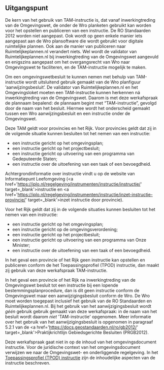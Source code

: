 ## Uitgangspunt

De kern van het gebruik van TAM-instructie is, dat vanaf inwerkingtreding van de Omgevingswet, de onder de Wro planketen gebruikt kan worden voor het opstellen en publiceren van een instructie. De RO Standaarden 2012 worden niet aangepast. Ook wordt op geen enkele manier iets aangepast aan de Wro plansoftware die wordt gebruikt voor digitale ruimtelijke plannen. Ook aan de manier van publiceren naar Ruimtelijkeplannen.nl verandert niets. Wel wordt de validator van Ruimtelijkeplannen.nl bij inwerkingtreding van de Omgevingswet aangevuld en enigszins aangepast om het overgangsrecht van Wro naar Omgevingswet te faciliteren, en de TAM-instructie mogelijk te maken.

Om een omgevingswetbesluit te kunnen nemen met behulp van TAM-instructie wordt uitsluitend gebruik gemaakt van de Wro planfiguur ‘aanwijzingsbesluit’. De validator van Ruimtelijkeplannen.nl en het Omgevingsloket moeten een TAM-instructie kunnen herkennen ná inwerkingtreding van de Omgevingswet. Daarom is met deze werkafspraak de plannaam bepalend: de plannaam begint met “TAM-instructie”, gevolgd door de naam van het besluit. Hiermee wordt het onderscheid gemaakt tussen een Wro aanwijzingsbesluit en een instructie onder de Omgevingswet.

Deze TAM geldt voor provincies en het Rijk. Voor provincies geldt dat zij in de volgende situatie kunnen besluiten tot het nemen van een instructie: 
- een instructie gericht op het omgevingsplan;
- een instructie gericht op het projectbesluit; 
- een instructie gericht op uitvoering van een programma van Gedeputeerde Staten; 
- een instructie over de uitoefening van een taak of een bevoegdheid.

Achtergrondinformatie over instructie vindt u op de website van Informatiepunt Leefomgeving (<a href='https://iplo.nl/regelgeving/instrumenten/instructie/instructie/' target=_blank'>instructie</a> en <a href='https://iplo.nl/regelgeving/instrumenten/instructie/inzet-instructie-provincie/' target=_blank'>inzet instructie door provincie</a>). 

Voor het Rijk geldt dat zij in de volgende situaties kunnen besluiten tot het nemen van een instructie:
- een instructie gericht op het omgevingsplan;
- een instructie gericht op de omgevingsverordening;
- een instructie gericht op het projectbesluit;
- een instructie gericht op uitvoering van een programma van Onze Minister;
- een instructie over de uitoefening van een taak of een bevoegdheid.

In het geval een provincie of het Rijk geen instructie kan opstellen en publiceren conform de het Toepassingsprofiel (TPOD) instructie, dan maakt zij gebruik van deze werkafspraak TAM-instructie. 

In het geval een provincie of het Rijk na inwerkingtreding van de Omgevingswet besluit tot een instructie bij een lopende bestemmingsplanprocedure, dan is dit geen instructie conform de Omgevingswet maar een aanwijzigingsbesluit
 conform de Wro. De Wro moet worden toegepast inclusief het gebruik van de RO Standaarden en Ruimtelijkeplannen.nl. Bij het gebruik van het aanwijzigingsbesluit wordt <i>géén</i> gebruik gebruik gemaakt van deze werkafspraak: in de naam van het besluit wordt daarom <i>niet</i> 'TAM-instructie' opgenomen. Meer informatie over het gebruik van het aanwijzigingsbesluit is opgenomen in paragraaf 5.2.1 van de <a href='https://docs.geostandaarden.nl/ro/gb2012/' target=_blank'>Praktijkrichtlijn Gebiedsgerichte Besluiten (PRGB2012)</a>.  

Deze werkafspraak gaat niet in op de inhoud van het omgevingsdocument instructie. Voor de juridische context van het omgevingsdocument verwijzen we naar de Omgevingswet- en onderliggende regelgeving. In het <a href='https://docs.geostandaarden.nl/tpod/def-st-TPOD-IN-20231215/' target='_blank'>Toepassingsprofiel (TPOD) instructie</a> zijn de inhoudelijke aspecten van de instructie beschreven. 



